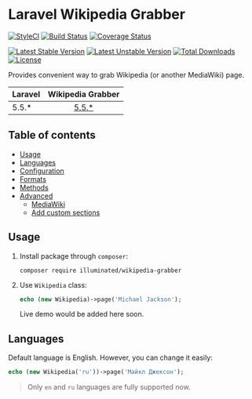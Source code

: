 # Laravel Wikipedia Grabber

[![StyleCI](https://styleci.io/repos/117998599/shield?branch=master&style=flat)](https://styleci.io/repos/117998599)
[![Build Status](https://travis-ci.org/dmitry-ivanov/laravel-wikipedia-grabber.svg?branch=master)](https://travis-ci.org/dmitry-ivanov/laravel-wikipedia-grabber)
[![Coverage Status](https://coveralls.io/repos/github/dmitry-ivanov/laravel-wikipedia-grabber/badge.svg?branch=master)](https://coveralls.io/github/dmitry-ivanov/laravel-wikipedia-grabber?branch=master)

[![Latest Stable Version](https://poser.pugx.org/illuminated/wikipedia-grabber/v/stable)](https://packagist.org/packages/illuminated/wikipedia-grabber)
[![Latest Unstable Version](https://poser.pugx.org/illuminated/wikipedia-grabber/v/unstable)](https://packagist.org/packages/illuminated/wikipedia-grabber)
[![Total Downloads](https://poser.pugx.org/illuminated/wikipedia-grabber/downloads)](https://packagist.org/packages/illuminated/wikipedia-grabber)
[![License](https://poser.pugx.org/illuminated/wikipedia-grabber/license)](https://packagist.org/packages/illuminated/wikipedia-grabber)

Provides convenient way to grab Wikipedia (or another MediaWiki) page.

| Laravel | Wikipedia Grabber                                                            |
| ------- | :--------------------------------------------------------------------------: |
| 5.5.*   | [5.5.*](https://github.com/dmitry-ivanov/laravel-wikipedia-grabber/tree/5.5) |

## Table of contents

- [Usage](#usage)
- [Languages](#languages)
- [Configuration](#configuration)
- [Formats](#formats)
- [Methods](#methods)
- [Advanced](#advanced)
  - [MediaWiki](#mediawiki)
  - [Add custom sections](#add-custom-sections)

## Usage

1. Install package through `composer`:

    ```shell
    composer require illuminated/wikipedia-grabber
    ```

2. Use `Wikipedia` class:

    ```php
    echo (new Wikipedia)->page('Michael Jackson');
    ```

    Live demo would be added here soon.

## Languages

Default language is English. However, you can change it easily:

```php
echo (new Wikipedia('ru'))->page('Майкл Джексон');
```

> Only `en` and `ru` languages are fully supported now.
